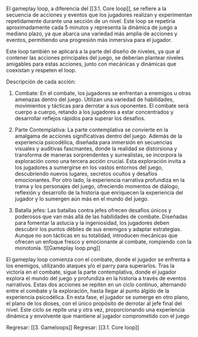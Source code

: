 
El gameplay loop, a diferencia del [[3.1. Core loop]], se refiere a la secuencia de acciones y eventos que los jugadores realizan y experimentan repetidamente durante una sección de un nivel. Este loop se repetiría aproximadamente cada 5 minutos y representa la dinámica de juego a mediano plazo, ya que abarca una variedad más amplia de acciones y eventos, permitiendo una progresión más inmersiva para el jugador.

Este loop también se aplicará a la parte del diseño de niveles, ya que al contener las acciones principales del juego, se deberían plantear niveles amigables para estas acciones, junto con mecánicas y dinámicas que coexistan y respeten el loop.

Descripción de cada acción:
1. Combate:
En el combate, los jugadores se enfrentan a enemigos u otras amenazas dentro del juego. Utilizan una variedad de habilidades, movimientos y tácticas para derrotar a sus oponentes. El combate será cuerpo a cuerpo, retando a los jugadores a estar concentrados y desarrollar reflejos rápidos para superar los desafíos.

2. Parte Contemplativa:
La parte contemplativa se convierte en la amalgama de acciones significativas dentro del juego. Además de la experiencia psicodélica, diseñada para inmersión en secuencias visuales y auditivas fascinantes, donde la realidad se distorsiona y transforma de maneras sorprendentes y surrealistas, se incorpora la exploración como una tercera acción crucial. Esta exploración invita a los jugadores a sumergirse en los vastos entornos del juego, descubriendo nuevos lugares, secretos ocultos y desafíos emocionantes. Por otro lado, la experiencia narrativa profundiza en la trama y los personajes del juego, ofreciendo momentos de diálogo, reflexión y desarrollo de la historia que enriquecen la experiencia del jugador y lo sumergen aún más en el mundo del juego.

3. Batalla jefes:
Las batallas contra jefes ofrecen desafíos únicos y poderosos que van más allá de las habilidades de combate. Diseñadas para fomentar la astucia y la ingeniosidad, los jugadores deben descubrir los puntos débiles de sus enemigos y adaptar estrategias. Aunque no son tácticas en su totalidad, introducen mecánicas que ofrecen un enfoque fresco y emocionante al combate, rompiendo con la monotonía.
![[Gameplay loop.png]]


El gameplay loop comienza con el combate, donde el jugador se enfrenta a los enemigos, utilizando ataques y/o el parry para superarlos. Tras la victoria en el combate, sigue la parte contemplativa, donde el jugador explora el mundo del juego y profundiza en la historia a través de eventos narrativos. Estas dos acciones se repiten en un ciclo continuo, alternando entre el combate y la exploración, hasta llegar al punto álgido de la experiencia psicodélica. En esta fase, el jugador se sumerge en otro plano, el plano de los dioses, con el único propósito de derrotar al jefe final del nivel. Este ciclo se repite una y otra vez, proporcionando una experiencia dinámica y envolvente que mantiene al jugador comprometido con el juego

Regresar: [[3. Gameloops]]
Regresar: [[3.1. Core loop]]